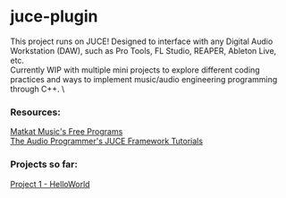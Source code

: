 # juce-plugin

This project runs on JUCE! Designed to interface with any Digital Audio Workstation (DAW), such as Pro Tools, FL Studio, REAPER, Ableton Live, etc. \
Currently WIP with multiple mini projects to explore different coding practices and ways to implement music/audio engineering programming through C++. \

### Resources: 
[Matkat Music's Free Programs](https://www.programmingformusicians.com/) \
[The Audio Programmer's JUCE Framework Tutorials](https://youtu.be/7n16Yw51xkI?si=RteGkvKJ3NJ_u0zD)

### Projects so far:
[Project 1 - HelloWorld](https://github.com/isamusic/HelloWorld)

